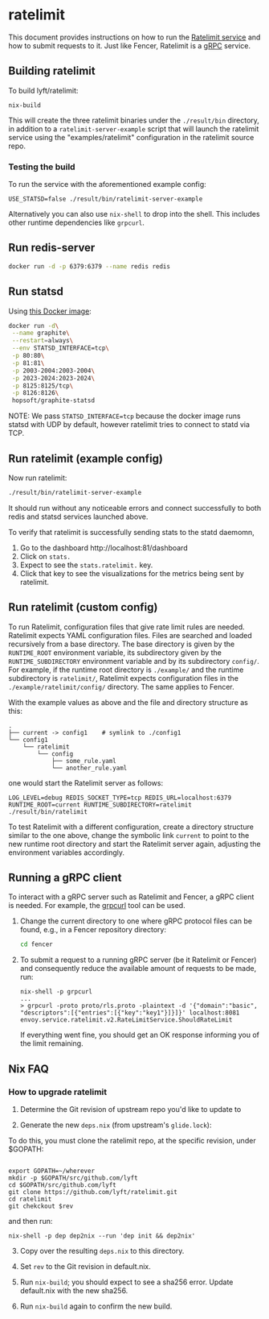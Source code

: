 # ratelimit

This document provides instructions on how to run the [Ratelimit
service](https://github.com/lyft/ratelimit) and how to submit requests
to it. Just like Fencer, Ratelimit is a [gRPC](https://grpc.io/)
service.

## Building ratelimit

To build lyft/ratelimit:

```
nix-build
```

This will create the three ratelimit binaries under the `./result/bin` directory, in addition
to a `ratelimit-server-example` script that will launch the ratelimit service
using the "examples/ratelimit" configuration in the ratelimit source repo.

### Testing the build

To run the service with the aforementioned example config:

```
USE_STATSD=false ./result/bin/ratelimit-server-example
```

Alternatively you can also use `nix-shell` to drop into the shell. This includes
other runtime dependencies like `grpcurl`.

## Run redis-server

``` sh
docker run -d -p 6379:6379 --name redis redis
```

## Run statsd

Using [this Docker
image](https://github.com/hopsoft/docker-graphite-statsd#docker-image-for-graphite--statsd):

``` sh
docker run -d\
 --name graphite\
 --restart=always\
 --env STATSD_INTERFACE=tcp\
 -p 80:80\
 -p 81:81\
 -p 2003-2004:2003-2004\
 -p 2023-2024:2023-2024\
 -p 8125:8125/tcp\
 -p 8126:8126\
 hopsoft/graphite-statsd
```

NOTE: We pass `STATSD_INTERFACE=tcp` because the docker image runs statsd with UDP
by default, however ratelimit tries to connect to statd via TCP.

## Run ratelimit (example config)

Now run ratelimit:

``` sh
./result/bin/ratelimit-server-example
```

It should run without any noticeable errors and connect successfully to both
redis and statsd services launched above.

To verify that ratelimit is successfully sending stats to the statd daemomn, 

1. Go to the dashboard http://localhost:81/dashboard 
1. Click on `stats.`
1. Expect to see the `stats.ratelimit.` key. 
1. Click that key to see the visualizations for the metrics being sent by ratelimit.

## Run ratelimit (custom config)

To run Ratelimit, configuration files that give rate limit rules are
needed. Ratelimit expects YAML configuration files. Files are searched
and loaded recursively from a base directory. The base directory is
given by the `RUNTIME_ROOT` environment variable, its subdirectory
given by the `RUNTIME_SUBDIRECTORY` environment variable and by its
subdirectory `config/`. For example, if the runtime root directory is
`./example/` and the runtime subdirectory is `ratelimit/`, Ratelimit
expects configuration files in the `./example/ratelimit/config/`
directory. The same applies to Fencer.

With the example values as above and the file and directory structure
as this:

```
.
├── current -> config1    # symlink to ./config1
└── config1
    └── ratelimit
        └── config
            ├── some_rule.yaml
            └── another_rule.yaml
```

one would start the Ratelimit server as follows:

```
LOG_LEVEL=debug REDIS_SOCKET_TYPE=tcp REDIS_URL=localhost:6379 RUNTIME_ROOT=current RUNTIME_SUBDIRECTORY=ratelimit ./result/bin/ratelimit
```

To test Ratelimit with a different configuration, create a directory
structure similar to the one above, change the symbolic link `current`
to point to the new runtime root directory and start the Ratelimit
server again, adjusting the environment variables accordingly.

## Running a gRPC client

To interact with a gRPC server such as Ratelimit and Fencer, a gRPC
client is needed. For example, the
[grpcurl](https://github.com/fullstorydev/grpcurl) tool can be
used. 

1. Change the current directory to one where gRPC protocol files can
   be found, e.g., in a Fencer repository directory:

    ```bash
    cd fencer
    ```

1. To submit a request to a running gRPC server (be it Ratelimit or
   Fencer) and consequently reduce the available amount of requests to
   be made, run:

    ```
    nix-shell -p grpcurl 
    ...
    > grpcurl -proto proto/rls.proto -plaintext -d '{"domain":"basic", "descriptors":[{"entries":[{"key":"key1"}]}]}' localhost:8081 envoy.service.ratelimit.v2.RateLimitService.ShouldRateLimit
    ```

   If everything went fine, you should get an OK response informing
   you of the limit remaining.


## Nix FAQ

### How to upgrade ratelimit

1. Determine the Git revision of upstream repo you'd like to update to

2. Generate the new `deps.nix` (from upstream's `glide.lock`):

To do this, you must clone the ratelimit repo, at the specific revision, under
 $GOPATH:
 
```

export GOPATH=~/wherever
mkdir -p $GOPATH/src/github.com/lyft
cd $GOPATH/src/github.com/lyft
git clone https://github.com/lyft/ratelimit.git
cd ratelimit
git chekckout $rev
```
 
and then run:

```
nix-shell -p dep dep2nix --run 'dep init && dep2nix'
```

3. Copy over the resulting `deps.nix` to this directory.

4. Set `rev` to the Git revision in default.nix.

5. Run `nix-build`; you should expect to see a sha256 error. Update default.nix
   with the new sha256.
   
6. Run `nix-build` again to confirm the new build.
